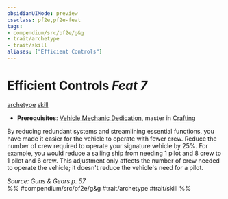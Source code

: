 ```yaml
---
obsidianUIMode: preview
cssclass: pf2e,pf2e-feat
tags:
- compendium/src/pf2e/g&g
- trait/archetype
- trait/skill
aliases: ["Efficient Controls"]
---
```

# Efficient Controls  *Feat 7*  
[archetype](archetype.md "Archetype Feat Trait")  [skill](skill.md "Skill Feat Trait")  

- **Prerequisites**: [Vehicle Mechanic Dedication](vehicle-mechanic-dedication-g-g.md), master in [Crafting](skills.md#Crafting)

By reducing redundant systems and streamlining essential functions, you have made it easier for the vehicle to operate with fewer crew. Reduce the number of crew required to operate your signature vehicle by 25%. For example, you would reduce a sailing ship from needing 1 pilot and 8 crew to 1 pilot and 6 crew. This adjustment only affects the number of crew needed to operate the vehicle; it doesn't reduce the vehicle's need for a pilot.

*Source: Guns & Gears p. 57*  
%% #compendium/src/pf2e/g&g #trait/archetype #trait/skill %%